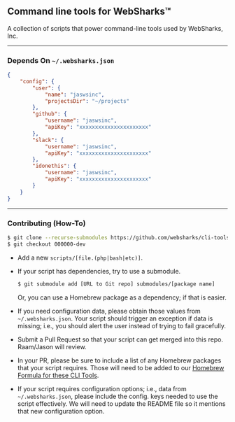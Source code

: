 ## Command line tools for WebSharks™

A collection of scripts that power command-line tools used by WebSharks, Inc.

---

### Depends On `~/.websharks.json`

```json
{
    "config": {
        "user": {
            "name": "jaswsinc",
            "projectsDir": "~/projects"
        },
        "github": {
            "username": "jaswsinc",
            "apiKey": "xxxxxxxxxxxxxxxxxxxxxx"
        },
        "slack": {
            "username": "jaswsinc",
            "apiKey": "xxxxxxxxxxxxxxxxxxxxxx"
        },
        "idonethis": {
            "username": "jaswsinc",
            "apiKey": "xxxxxxxxxxxxxxxxxxxxxx"
        }
    }
}
```

---

### Contributing (How-To)

```bash
$ git clone --recurse-submodules https://github.com/websharks/cli-tools
$ git checkout 000000-dev
```

- Add a new `scripts/[file.(php|bash|etc)]`.

- If your script has dependencies, try to use a submodule.
  ```bash
  $ git submodule add [URL to Git repo] submodules/[package name]
  ```
  Or, you can use a Homebrew package as a dependency; if that is easier.

- If you need configuration data, please obtain those values from `~/.websharks.json`. Your script should trigger an exception if data is missing; i.e., you should alert the user instead of trying to fail gracefully.
  
- Submit a Pull Request so that your script can get merged into this repo. Raam/Jason will review.
 - In your PR, please be sure to include a list of any Homebrew packages that your script requires. Those will need to be added to our [Homebrew Formula for these CLI Tools](https://github.com/websharks/homebrew-formulas/blob/master/websharks-cli-tools.rb).
 - If your script requires configuration options; i.e., data from `~/.websharks.json`, please include the config. keys needed to use the script effectively. We will need to update the README file so it mentions that new configuration option.
